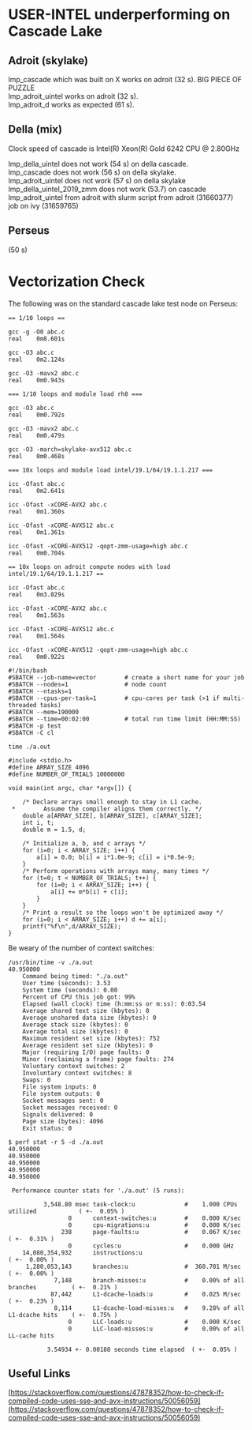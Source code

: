 # USER-INTEL underperforming on Cascade Lake

## Adroit (skylake)

lmp_cascade which was built on X works on adroit (32 s). BIG PIECE OF PUZZLE  
lmp_adroit_uintel works on adroit (32 s).  
lmp_adroit_d works as expected (61 s).

## Della (mix)

Clock speed of cascade is Intel(R) Xeon(R) Gold 6242 CPU @ 2.80GHz

lmp_della_uintel does not work (54 s) on della cascade.  
lmp_cascade does not work (56 s) on della skylake.  
lmp_adroit_uintel does not work (57 s) on della skylake  
lmp_della_uintel_2019_zmm does not work (53.7) on cascade  
lmp_adroit_uintel from adroit with slurm script from adroit (31660377)  
job on ivy (31659765)

## Perseus

(50 s)


# Vectorization Check

The following was on the standard cascade lake test node on Perseus:

```
== 1/10 loops ==

gcc -g -O0 abc.c
real	0m8.601s

gcc -O3 abc.c
real	0m2.124s

gcc -O3 -mavx2 abc.c
real	0m0.943s

=== 1/10 loops and module load rh8 ===

gcc -O3 abc.c
real	0m0.792s

gcc -O3 -mavx2 abc.c
real	0m0.479s

gcc -O3 -march=skylake-avx512 abc.c
real	0m0.468s

=== 10x loops and module load intel/19.1/64/19.1.1.217 ===

icc -Ofast abc.c
real	0m2.641s

icc -Ofast -xCORE-AVX2 abc.c
real	0m1.360s

icc -Ofast -xCORE-AVX512 abc.c
real	0m1.361s

icc -Ofast -xCORE-AVX512 -qopt-zmm-usage=high abc.c
real	0m0.704s

== 10x loops on adroit compute nodes with load intel/19.1/64/19.1.1.217 ==

icc -Ofast abc.c
real	0m3.029s

icc -Ofast -xCORE-AVX2 abc.c
real	0m1.563s

icc -Ofast -xCORE-AVX512 abc.c
real	0m1.564s

icc -Ofast -xCORE-AVX512 -qopt-zmm-usage=high abc.c
real	0m0.922s
```

```
#!/bin/bash
#SBATCH --job-name=vector        # create a short name for your job
#SBATCH --nodes=1                # node count
#SBATCH --ntasks=1
#SBATCH --cpus-per-task=1        # cpu-cores per task (>1 if multi-threaded tasks)
#SBATCH --mem=190000
#SBATCH --time=00:02:00          # total run time limit (HH:MM:SS)
#SBATCH -p test
#SBATCH -C cl

time ./a.out
```

```
#include <stdio.h>
#define ARRAY_SIZE 4096
#define NUMBER_OF_TRIALS 10000000

void main(int argc, char *argv[]) {

    /* Declare arrays small enough to stay in L1 cache.
 *        Assume the compiler aligns them correctly. */
    double a[ARRAY_SIZE], b[ARRAY_SIZE], c[ARRAY_SIZE];
    int i, t;
    double m = 1.5, d;

    /* Initialize a, b, and c arrays */
    for (i=0; i < ARRAY_SIZE; i++) {
        a[i] = 0.0; b[i] = i*1.0e-9; c[i] = i*0.5e-9;
    }
    /* Perform operations with arrays many, many times */
    for (t=0; t < NUMBER_OF_TRIALS; t++) {
        for (i=0; i < ARRAY_SIZE; i++) {
            a[i] += m*b[i] + c[i];
        }
    }
    /* Print a result so the loops won't be optimized away */
    for (i=0; i < ARRAY_SIZE; i++) d += a[i];
    printf("%f\n",d/ARRAY_SIZE);
}
```

Be weary of the number of context switches:

```
/usr/bin/time -v ./a.out 
40.950000
	Command being timed: "./a.out"
	User time (seconds): 3.53
	System time (seconds): 0.00
	Percent of CPU this job got: 99%
	Elapsed (wall clock) time (h:mm:ss or m:ss): 0:03.54
	Average shared text size (kbytes): 0
	Average unshared data size (kbytes): 0
	Average stack size (kbytes): 0
	Average total size (kbytes): 0
	Maximum resident set size (kbytes): 752
	Average resident set size (kbytes): 0
	Major (requiring I/O) page faults: 0
	Minor (reclaiming a frame) page faults: 274
	Voluntary context switches: 2
	Involuntary context switches: 8
	Swaps: 0
	File system inputs: 0
	File system outputs: 0
	Socket messages sent: 0
	Socket messages received: 0
	Signals delivered: 0
	Page size (bytes): 4096
	Exit status: 0
```

```
$ perf stat -r 5 -d ./a.out 
40.950000
40.950000
40.950000
40.950000
40.950000

 Performance counter stats for './a.out' (5 runs):

          3,548.80 msec task-clock:u              #    1.000 CPUs utilized            ( +-  0.05% )
                 0      context-switches:u        #    0.000 K/sec                  
                 0      cpu-migrations:u          #    0.000 K/sec                  
               238      page-faults:u             #    0.067 K/sec                    ( +-  0.31% )
                 0      cycles:u                  #    0.000 GHz                    
    14,080,354,932      instructions:u                                                ( +-  0.00% )
     1,280,053,143      branches:u                #  360.701 M/sec                    ( +-  0.00% )
             7,148      branch-misses:u           #    0.00% of all branches          ( +-  0.21% )
            87,442      L1-dcache-loads:u         #    0.025 M/sec                    ( +-  0.23% )
             8,114      L1-dcache-load-misses:u   #    9.28% of all L1-dcache hits    ( +-  0.75% )
                 0      LLC-loads:u               #    0.000 K/sec                  
                 0      LLC-load-misses:u         #    0.00% of all LL-cache hits   

           3.54934 +- 0.00188 seconds time elapsed  ( +-  0.05% )
```

## Useful Links

[https://stackoverflow.com/questions/47878352/how-to-check-if-compiled-code-uses-sse-and-avx-instructions/50056059](https://stackoverflow.com/questions/47878352/how-to-check-if-compiled-code-uses-sse-and-avx-instructions/50056059)
